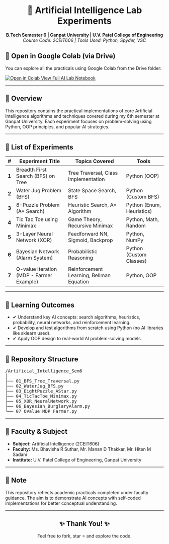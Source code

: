 
<h1 align="center">🤖 Artificial Intelligence Lab Experiments</h1>

<p align="center">
  <strong>B.Tech Semester 6 | Ganpat University | U.V. Patel College of Engineering</strong><br>
  <em>Course Code: 2CEIT606 | Tools Used: Python, Spyder, VSC</em>
</p>

<h2>🚀 Open in Google Colab (via Drive)</h2>
<p>You can explore all the practicals using Google Colab from the Drive folder:</p>

<p>
  <a href="[https://colab.research.google.com/drive/1abcXYZ...](https://colab.research.google.com/github/DHRUV-SHERE/AI_ML_Lab_Experiments/blob/main/Artificial_Intelligence_Sem6/03_EightPuzzle_AStar.ipynb](https://drive.google.com/drive/folders/1jwGd53gacYKk19xfJ7mqDhezu87SW1Yd?usp=sharing))" target="_blank">
    <img src="https://colab.research.google.com/assets/colab-badge.svg" alt="Open in Colab">
    View Full AI Lab Notebook
  </a>
</p>

<hr>

<h2>📌 Overview</h2>
<p>This repository contains the practical implementations of core Artificial Intelligence algorithms and techniques covered during my 6th semester at Ganpat University. Each experiment focuses on problem-solving using Python, OOP principles, and popular AI strategies.</p>

---

<h2>🧪 List of Experiments</h2>

<table>
  <thead>
    <tr>
      <th>#</th>
      <th>Experiment Title</th>
      <th>Topics Covered</th>
      <th>Tools</th>
    </tr>
  </thead>
  <tbody>
    <tr>
      <td><strong>1</strong></td>
      <td>Breadth First Search (BFS) on Tree</td>
      <td>Tree Traversal, Class Implementation</td>
      <td>Python (OOP)</td>
    </tr>
    <tr>
      <td><strong>2</strong></td>
      <td>Water Jug Problem (BFS)</td>
      <td>State Space Search, BFS</td>
      <td>Python (Custom BFS)</td>
    </tr>
    <tr>
      <td><strong>3</strong></td>
      <td>8-Puzzle Problem (A* Search)</td>
      <td>Heuristic Search, A* Algorithm</td>
      <td>Python (Enum, Heuristics)</td>
    </tr>
    <tr>
      <td><strong>4</strong></td>
      <td>Tic Tac Toe using Minimax</td>
      <td>Game Theory, Recursive Minimax</td>
      <td>Python, Math, Random</td>
    </tr>
    <tr>
      <td><strong>5</strong></td>
      <td>3-Layer Neural Network (XOR)</td>
      <td>Feedforward NN, Sigmoid, Backprop</td>
      <td>Python, NumPy</td>
    </tr>
    <tr>
      <td><strong>6</strong></td>
      <td>Bayesian Network (Alarm System)</td>
      <td>Probabilistic Reasoning</td>
      <td>Python (Custom Classes)</td>
    </tr>
    <tr>
      <td><strong>7</strong></td>
      <td>Q-value Iteration (MDP - Farmer Example)</td>
      <td>Reinforcement Learning, Bellman Equation</td>
      <td>Python, OOP</td>
    </tr>
  </tbody>
</table>

---

<h2>🎯 Learning Outcomes</h2>
<ul>
  <li>✔ Understand key AI concepts: search algorithms, heuristics, probability, neural networks, and reinforcement learning.</li>
  <li>✔ Develop and test algorithms from scratch using Python (no AI libraries like sklearn used).</li>
  <li>✔ Apply OOP design to real-world AI problem-solving models.</li>
</ul>

---

<h2>📁 Repository Structure</h2>
<pre>
/Artificial_Intelligence_Sem6
│
├── 01_BFS_Tree_Traversal.py
├── 02_WaterJug_BFS.py
├── 03_EightPuzzle_AStar.py
├── 04_TicTacToe_Minimax.py
├── 05_XOR_NeuralNetwork.py
├── 06_Bayesian_BurglaryAlarm.py
└── 07_QValue_MDP_Farmer.py
</pre>

---

<h2>🧠 Faculty & Subject</h2>
<ul>
  <li><strong>Subject:</strong> Artificial Intelligence (2CEIT606)</li>
  <li><strong>Faculty:</strong> Ms. Bhavisha R Suthar, Mr. Manan D Thakkar, Mr. Hiten M Sadani</li>
  <li><strong>Institute:</strong> U.V. Patel College of Engineering, Ganpat University</li>
</ul>

---

<h2>📌 Note</h2>
<p>
This repository reflects academic practicals completed under faculty guidance. The aim is to demonstrate AI concepts with self-coded implementations for better conceptual understanding.
</p>

---

<h2 align="center">✨ Thank You! ✨</h2>
<p align="center">Feel free to fork, star ⭐ and explore the code.</p>
